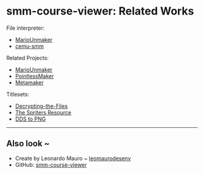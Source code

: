 # smm-course-viewer: Related Works

File interpreter:
-   [MarioUnmaker](https://github.com/Treeki/MarioUnmaker/blob/master/FormatNotes.md)
-   [cemu-smm](https://github.com/Tarnadas/cemu-smm/blob/master/documentation/course_file.md)

Related Projects:
-   [MarioUnmaker](https://github.com/Treeki/MarioUnmaker)
-   [PointlessMaker](https://github.com/aboood40091/PointlessMaker)
-   [Metamaker](https://github.com/RoadrunnerWMC/Metamaker)

Titlesets:
-   [Decrypting-the-Files](https://github.com/GRAnimated/SMMGuide/wiki/(Wii-U)-Decrypting-the-Files)
-   [The Spriters Resource](https://www.spriters-resource.com/wii_u/supermariomaker/)
-   [DDS to PNG](https://image.online-convert.com/convert-to-png)

---
## Also look ~

-   Create by Leonardo Mauro ~ [leomaurodesenv](https://github.com/leomaurodesenv/)
-   GitHub: [smm-course-viewer](https://github.com/leomaurodesenv/smm-course-viewer)

